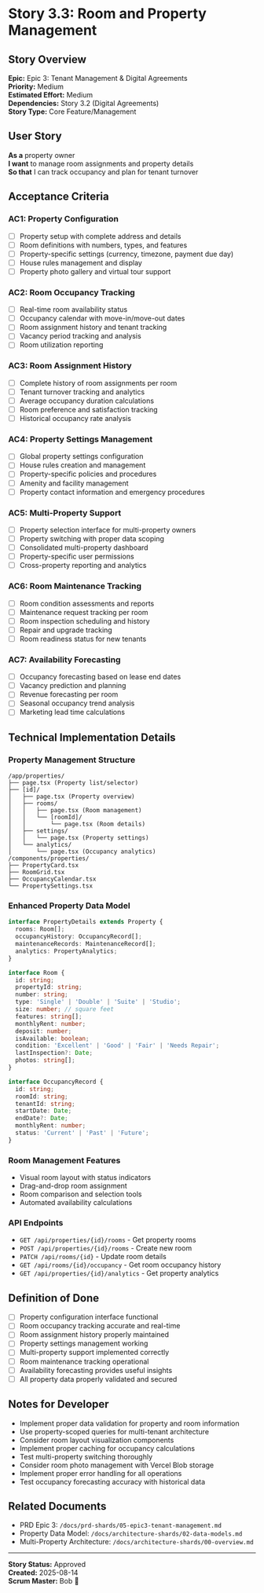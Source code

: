 # Story 3.3: Room and Property Management

## Story Overview
**Epic:** Epic 3: Tenant Management & Digital Agreements  
**Priority:** Medium  
**Estimated Effort:** Medium  
**Dependencies:** Story 3.2 (Digital Agreements)  
**Story Type:** Core Feature/Management  

## User Story
**As a** property owner  
**I want** to manage room assignments and property details  
**So that** I can track occupancy and plan for tenant turnover  

## Acceptance Criteria

### AC1: Property Configuration
- [ ] Property setup with complete address and details
- [ ] Room definitions with numbers, types, and features
- [ ] Property-specific settings (currency, timezone, payment due day)
- [ ] House rules management and display
- [ ] Property photo gallery and virtual tour support

### AC2: Room Occupancy Tracking
- [ ] Real-time room availability status
- [ ] Occupancy calendar with move-in/move-out dates
- [ ] Room assignment history and tenant tracking
- [ ] Vacancy period tracking and analysis
- [ ] Room utilization reporting

### AC3: Room Assignment History
- [ ] Complete history of room assignments per room
- [ ] Tenant turnover tracking and analytics
- [ ] Average occupancy duration calculations
- [ ] Room preference and satisfaction tracking
- [ ] Historical occupancy rate analysis

### AC4: Property Settings Management
- [ ] Global property settings configuration
- [ ] House rules creation and management
- [ ] Property-specific policies and procedures
- [ ] Amenity and facility management
- [ ] Property contact information and emergency procedures

### AC5: Multi-Property Support
- [ ] Property selection interface for multi-property owners
- [ ] Property switching with proper data scoping
- [ ] Consolidated multi-property dashboard
- [ ] Property-specific user permissions
- [ ] Cross-property reporting and analytics

### AC6: Room Maintenance Tracking
- [ ] Room condition assessments and reports
- [ ] Maintenance request tracking per room
- [ ] Room inspection scheduling and history
- [ ] Repair and upgrade tracking
- [ ] Room readiness status for new tenants

### AC7: Availability Forecasting
- [ ] Occupancy forecasting based on lease end dates
- [ ] Vacancy prediction and planning
- [ ] Revenue forecasting per room
- [ ] Seasonal occupancy trend analysis
- [ ] Marketing lead time calculations

## Technical Implementation Details

### Property Management Structure
```
/app/properties/
├── page.tsx (Property list/selector)
├── [id]/
│   ├── page.tsx (Property overview)
│   ├── rooms/
│   │   ├── page.tsx (Room management)
│   │   └── [roomId]/
│   │       └── page.tsx (Room details)
│   ├── settings/
│   │   └── page.tsx (Property settings)
│   └── analytics/
│       └── page.tsx (Occupancy analytics)
/components/properties/
├── PropertyCard.tsx
├── RoomGrid.tsx
├── OccupancyCalendar.tsx
└── PropertySettings.tsx
```

### Enhanced Property Data Model
```typescript
interface PropertyDetails extends Property {
  rooms: Room[];
  occupancyHistory: OccupancyRecord[];
  maintenanceRecords: MaintenanceRecord[];
  analytics: PropertyAnalytics;
}

interface Room {
  id: string;
  propertyId: string;
  number: string;
  type: 'Single' | 'Double' | 'Suite' | 'Studio';
  size: number; // square feet
  features: string[];
  monthlyRent: number;
  deposit: number;
  isAvailable: boolean;
  condition: 'Excellent' | 'Good' | 'Fair' | 'Needs Repair';
  lastInspection?: Date;
  photos: string[];
}

interface OccupancyRecord {
  id: string;
  roomId: string;
  tenantId: string;
  startDate: Date;
  endDate?: Date;
  monthlyRent: number;
  status: 'Current' | 'Past' | 'Future';
}
```

### Room Management Features
- Visual room layout with status indicators
- Drag-and-drop room assignment
- Room comparison and selection tools
- Automated availability calculations

### API Endpoints
- `GET /api/properties/{id}/rooms` - Get property rooms
- `POST /api/properties/{id}/rooms` - Create new room
- `PATCH /api/rooms/{id}` - Update room details
- `GET /api/rooms/{id}/occupancy` - Get room occupancy history
- `GET /api/properties/{id}/analytics` - Get property analytics

## Definition of Done
- [ ] Property configuration interface functional
- [ ] Room occupancy tracking accurate and real-time
- [ ] Room assignment history properly maintained
- [ ] Property settings management working
- [ ] Multi-property support implemented correctly
- [ ] Room maintenance tracking operational
- [ ] Availability forecasting provides useful insights
- [ ] All property data properly validated and secured

## Notes for Developer
- Implement proper data validation for property and room information
- Use property-scoped queries for multi-tenant architecture
- Consider room layout visualization components
- Implement proper caching for occupancy calculations
- Test multi-property switching thoroughly
- Consider room photo management with Vercel Blob storage
- Implement proper error handling for all operations
- Test occupancy forecasting accuracy with historical data

## Related Documents
- PRD Epic 3: `/docs/prd-shards/05-epic3-tenant-management.md`
- Property Data Model: `/docs/architecture-shards/02-data-models.md`
- Multi-Property Architecture: `/docs/architecture-shards/00-overview.md`

---
**Story Status:** Approved  
**Created:** 2025-08-14  
**Scrum Master:** Bob 🏃
